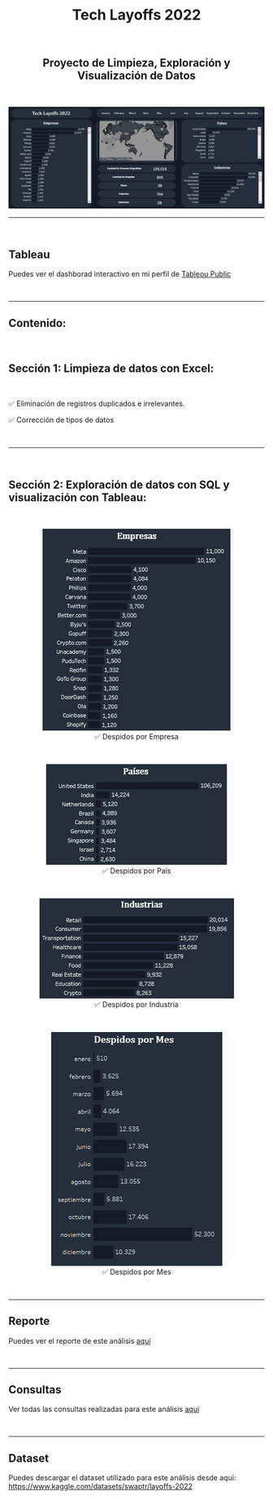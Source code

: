 
<h1 align="center">Tech Layoffs 2022</h1>


<br>

<h2 align="center">Proyecto de Limpieza, Exploración y Visualización de Datos</h2>

<br>

<p align="center"><img src="screenshots\tech_layoffs_dashboard.png"/></p> 

---
<br>

## Tableau

Puedes ver el dashborad interactivo en mi perfil de [Tableou Public](https://public.tableau.com/app/profile/cristiancampero/viz/2020Layoffs/Dashboard1)

</br>

---


## Contenido:

<br>

## Sección 1: Limpieza de datos con Excel:

</br>

✅ Eliminación de registros duplicados e irrelevantes.

✅ Corrección de tipos de datos


</br>

---

</br>


## Sección 2: Exploración de datos con SQL y visualización con Tableau:

</br>


<p align="center"><img src="screenshots\despidos_por_empresa.png"/></br>✅ Despidos por Empresa</p> 

</br>

<p align="center"><img src="screenshots\despidos_por_pais.png"/></br> ✅ Despidos por País</p> 

</br>

<p align="center"><img src="screenshots\despidos_por_industria.jpg"/></br> ✅ Despidos por Industria</p> 

</br>

<p align="center"><img src="screenshots\despidos_por_mes.png"/></br> ✅ Despidos por Mes</p> 

</br>

---

## Reporte

Puedes ver el reporte de este análisis [aquí](https://github.com/cristiancampero/2022-Layoffs/blob/main/tech_layoffs_2022.pdf)

</br>

---


## Consultas

Ver todas las consultas realizadas para este análisis [aquí](https://github.com/cristiancampero/2022-Layoffs/blob/main/queries.sql)


</br>

---

## Dataset

Puedes descargar el dataset utilizado para este análisis desde aquí: https://www.kaggle.com/datasets/swaptr/layoffs-2022 
